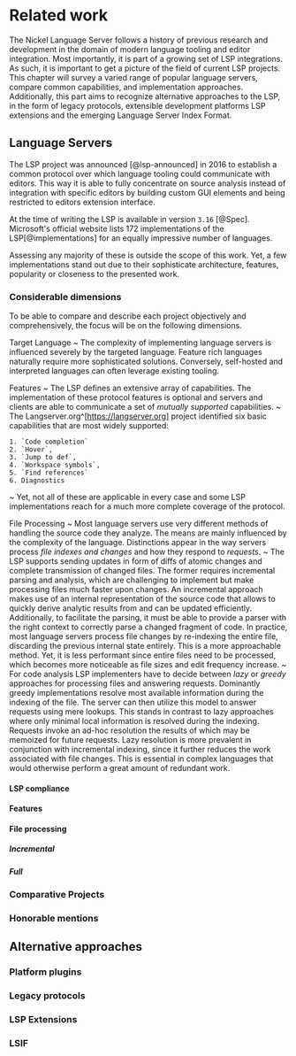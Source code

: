 # Related work

The Nickel Language Server follows a history of previous research and development in the domain of modern language tooling and editor integration.
Most importantly, it is part of a growing set of LSP integrations.
As such, it is important to get a picture of the field of current LSP projects.
This chapter will survey a varied range of popular language servers, compare common capabilities, and implementation approaches.
Additionally, this part aims to recognize alternative approaches to the LSP, in the form of legacy protocols, extensible development platforms LSP extensions and the emerging Language Server Index Format.

## Language Servers

The LSP project was announced [@lsp-announced] in 2016 to establish a common protocol over which language tooling could communicate with editors.
This way it is able to fully concentrate on source analysis instead of integration with specific editors by building custom GUI elements and being restricted to editors extension interface.

At the time of writing the LSP is available in version `3.16` [@Spec].
Microsoft's official website lists 172 implementations of the LSP[@implementations] for an equally impressive number of languages.

Assessing any majority of these is outside the scope of this work.
Yet, a few implementations stand out due to their sophisticate architecture, features, popularity or closeness to the presented work.

### Considerable dimensions

To be able to compare and describe each project objectively and comprehensively, the focus will be on the following dimensions.

Target Language
  ~ The complexity of implementing language servers is influenced severely by the targeted language.
    Feature rich languages naturally require more sophisticated solutions.
    Conversely, self-hosted and interpreted languages can often leverage existing tooling.

Features
  ~ The LSP defines an extensive array of capabilities.
    The implementation of these protocol features is optional and servers and clients are able to communicate a set of *mutually supported* capabilities.
  ~ The Langserver.org^[https://langserver.org] project identified six basic capabilities that are most widely supported:

    1. `Code completion`
    2. `Hover`,
    3. `Jump to def`,
    4. `Workspace symbols`,
    5. `Find references`
    6. Diagnostics

  ~ Yet, not all of these are applicable in every case and some LSP implementations reach for a much more complete coverage of the protocol.

File Processing
  ~ Most language servers use very different methods of handling the source code they analyze.
    The means are mainly influenced by the complexity of the language.
    Distinctions appear in the way servers process *file indexes and changes* and how they respond to *requests*.
  ~ The LSP supports sending updates in form of diffs of atomic changes and complete transmission of changed files.
    The former requires incremental parsing and analysis, which are challenging to implement but make processing files much faster upon changes.
    An incremental approach makes use of an internal representation of the source code that allows to quickly derive analytic results from and can be updated efficiently.
    Additionally, to facilitate the parsing, it must be able to provide a parser with the right context to correctly parse a changed fragment of code.
   In practice, most language servers process file changes by re-indexing the entire file, discarding the previous internal state entirely.
    This is a more approachable method.
    Yet, it is less performant since entire files need to be processed, which becomes more noticeable as file sizes and edit frequency increase.
  ~ For code analysis LSP implementers have to decide between *lazy* or *greedy* approaches for processing files and answering requests.
    Dominantly greedy implementations resolve most available information during the indexing of the file.
    The server can then utilize this model to answer requests using mere lookups.
    This stands in contrast to lazy approaches where only minimal local information is resolved during the indexing.
    Requests invoke an ad-hoc resolution the results of which may be memoized for future requests.
    Lazy resolution is more prevalent in conjunction with incremental indexing, since it further reduces the work associated with file changes.
    This is essential in complex languages that would otherwise perform a great amount of redundant work.



#### LSP compliance

#### Features

#### File processing

##### Incremental

##### Full

### Comparative Projects

<!-- Rust Analyser -->
<!-- Merlin -->
<!-- rnix-lsp -->
<!-- pylance? -->
<!-- Scala & Java LSP (feature LSP extensions) -->
<!-- haskell LSP? (talk to tim) -->

### Honorable mentions


## Alternative approaches

### Platform plugins

### Legacy protocols

### LSP Extensions

### LSIF

